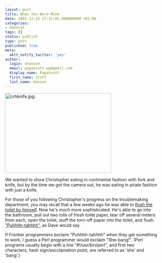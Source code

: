 ```yaml
---
layout: post
title: When You Were Mine
date: 2001-11-25 17:11:02.000000000 +01:00
categories:
- General
tags: []
status: publish
type: post
published: true
meta:
  aktt_notify_twitter: 'yes'
author:
  login: shanson
  email: papascott-wp@gmail.com
  display_name: PapaScott
  first_name: Scott
  last_name: Hanson
---
```

<p><img src="http://www.papascott.de/wordpress/wp-content/uploads/2001/11/crhknife.jpg" height="262" width="350" border="0" alt="crhknife.jpg: " /></p>
<p>We wanted to show Christopher eating in continental fashion with fork and knife, but by the time we got the camera out, he was eating in pirate fashion with just a knife.</p>
<p>For those of you following Christopher's progress on the troublemaking department, you may recall that a few weeks ago he was able to <a href="/2001/09/03">flush the toilet by himself</a>. Now he's much more sophisticated. He's able to go into the bathroom, pull out two rolls of fresh toilet paper, tear off several meters from each, open the toilet, stuff the torn-off paper into the toilet, and flush. <a href="http://scriptingnews.userland.com/backissues/2001/11/25">"Puhhhh-tahhhh"</a>, as Dave would say.</p>
<p>If Frontier programmers exclaim "Puhhhh-tahhhh" when they get something to work, I guess a Perl programmer would exclaim "She-bang!". (Perl programs usually begin with a line "#!/usr/bin/perl", and first two characters, hash sign/excclamation point, are referred to as 'she' and 'bang'.)</p>
